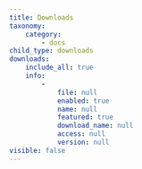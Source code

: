 ```yaml
---
title: Downloads
taxonomy:
    category:
        - docs
child_type: downloads
downloads:
    include_all: true
    info:
        -
            file: null
            enabled: true
            name: null
            featured: true
            download_name: null
            access: null
            version: null
visible: false
---
```


